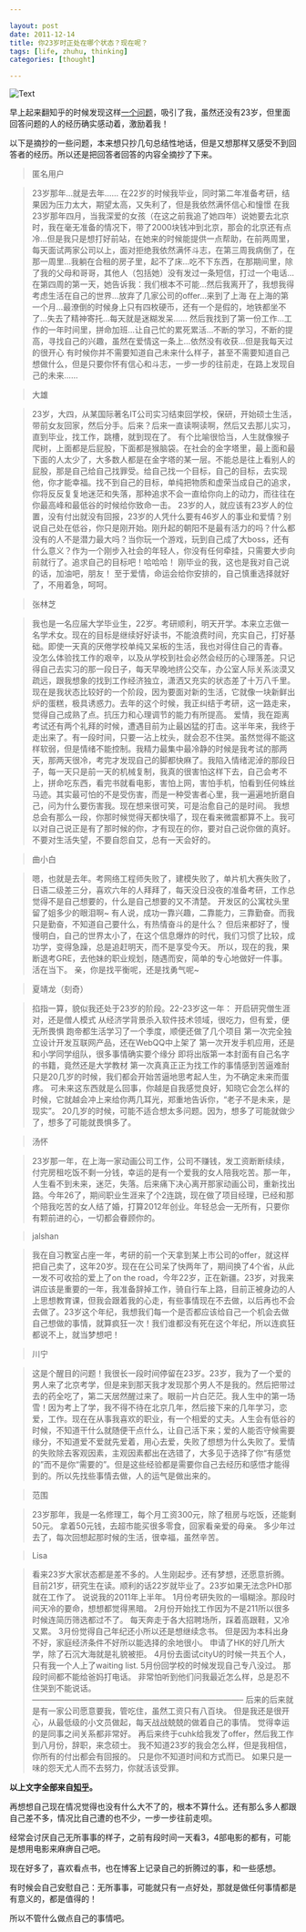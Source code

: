 ```yaml
---

layout: post
date: 2011-12-14
title: 你23岁时正处在哪个状态？现在呢？
tags: [life, zhuhu, thinking]
categories: [thought]

---
```


![Text](https://dl.dropboxusercontent.com/u/24683331/blog_img/2011-12-14-23-years-old/zain7.jpg)

早上起来翻知乎的时候发现这样[一个问题](http://www.zhihu.com/question/19832061)，吸引了我，虽然还没有23岁，但里面回答问题的人的经历确实感动着，激励着我！ 

以下是摘抄的一些问题，本来想只抄几句总结性地话，但是又想那样又感受不到回答者的经历。所以还是把回答者回答的内容全摘抄了下来。

> 匿名用户

> 23岁那年…就是去年……
在22岁的时候我毕业，同时第二年准备考研，结果因为压力太大，期望太高，又失利了，但是我依然满怀信心和憧憬
在我23岁那年四月，当我深爱的女孩（在这之前我追了她四年）说她要去北京时，我在毫无准备的情况下，带了2000块钱冲到北京，那会的北京还有点冷…但是我只是想打好前站，在她来的时候能提供一点帮助，在前两周里，每天面试两家公司以上，面对拒绝我依然满怀斗志，在第三周我病倒了，在那一周里…我躺在合租的房子里，起不了床…吃不下东西，在那期间里，除了我的父母和哥哥，其他人（包括她）没有发过一条短信，打过一个电话…在第四周的第一天，她告诉我：我们根本不可能…然后我离开了，我想我得考虑生活在自己的世界…放弃了几家公司的offer…来到了上海
在上海的第一个月…最潦倒的时候身上只有四枚硬币，还有一个是假的，地铁都坐不了…失去了精神寄托…每天就是迷糊发呆……
然后我找到了第一份工作…工作的一年时间里，拼命加班…让自己忙的累死累活…不断的学习，不断的提高，寻找自己的兴趣，虽然在爱情这一条上…依然没有收获…但是我每天过的很开心
有时候你并不需要知道自己未来什么样子，甚至不需要知道自己想做什么，但是只要你怀有信心和斗志，一步一步的往前走，在路上发现自己的未来……

<!-- more -->

> 大雄

> 23岁，大四，从某国际著名IT公司实习结束回学校，保研，开始硕士生活，带前女友回家，然后分手。后来？后来一直读啊读啊，然后又去那儿实习，直到毕业，找工作，跳槽，就到现在了。
有个比喻很恰当，人生就像猴子爬树，上面都是后屁股，下面都是猴脑袋。在社会的金字塔里，最上面和最下面的人太少了，大多数人都是在金字塔的某一层。不能总是往上看别人的屁股，那是自己给自己找罪受。给自己找一个目标，自己的目标，去实现他，你才能幸福。找不到自己的目标，单纯把物质和虚荣当成自己的追求，你将反反复复地迷茫和失落，那种追求不会一直给你向上的动力，而往往在你最高峰和最低谷的时候给你致命一击。
23岁的人，就应该有23岁人的位置，没有付出就没有回报，23岁的人凭什么要有46岁人的事业和爱情？别说自己处在低谷，你只是刚开始。刚升起的朝阳不是最有活力的吗？什么都没有的人不是潜力最大吗？当你玩一个游戏，玩到自己成了大boss，还有什么意义？作为一个刚步入社会的年轻人，你没有任何牵挂，只需要大步向前就行了。追求自己的目标吧！哈哈哈！
刚毕业的我，这也是我对自己说的话，加油吧，朋友！
至于爱情，命运会给你安排的，自己慎重选择就好了，不用着急，呵呵。

<!-- more -->

> 张林芝

> 我也是一名应届大学毕业生，22岁。考研顺利，明天开学。本来立志做一名学术女。现在的目标是继续好好读书，不能浪费时间，充实自己，打好基础。即使一天真的厌倦学校单纯又呆板的生活，我也对得住自己的青春。
没怎么体验找工作的艰辛，以及从学校到社会必然会经历的心理落差。只记得自己去实习的那一段日子，每天早晚地挤公交车，办公室人际关系淡漠又疏远，跟我想象的找到工作经济独立，潇洒又充实的状态差了十万八千里。
现在是我状态比较好的一个阶段，因为要面对新的生活，它就像一块新鲜出炉的蛋糕，极具诱惑力。去年的这个时候，我正纠结于考研，这一路走来，觉得自己成熟了点。抗压力和心理调节的能力有所提高。
爱情，我在距离考试还有两个礼拜的时候，遭遇目前为止最凶猛的打击。这半年来，我终于走出来了。有一段时间，只要一沾上枕头，就会忍不住哭。虽然觉得不能这样软弱，但是情绪不能控制。我精力最集中最冷静的时候是我考试的那两天，那两天很冷，考完才发现自己的脚都快麻了。我陷入情绪泥淖的那段日子，每一天只是前一天的机械复制，我真的很害怕这样下去，自己会考不上，拼命吃东西，看完书就看电影，害怕上网，害怕手机，怕看到任何蛛丝马迹。其实最可怕的不是受伤害，而是一种受害者心里，我一遍遍地折磨自己，问为什么要伤害我。现在想来很可笑，可是治愈自己的是时间。
我想总会有那么一段，你那时候觉得天都快塌了，现在看来微震都算不上。我可以对自己说正是有了那时候的你，才有现在的你，要对自己说你做的真好。
不要对生活失望，不要自怨自艾，总有一天会好的。

<!-- more -->

> 曲小白

> 嗯，也就是去年。考网络工程师失败了，建模失败了，单片机大赛失败了，日语二级差三分，喜欢六年的人拜拜了，每天没日没夜的准备考研，工作总觉得不是自己想要的，什么是自己想要的又不清楚。
开发区的公寓枕头里留了姐多少的眼泪啊~
有人说，成功一靠兴趣，二靠能力，三靠勤奋。而我只是勤奋，不知道自己要什么，有热情奋斗的是什么？
但后来都好了，慢慢明白，自己的世界太小了，在这个信息爆炸的时代，我们习惯了比较，成功学，变得急躁，总是追赶明天，而不是享受今天。
所以，现在的我，果断退考GRE，去他妹的职业规划，随遇而安，简单的专心地做好一件事。
活在当下。
亲，你是找平衡呢，还是找勇气呢~

<!-- more -->

> 夏靖龙（刻奇）

> 掐指一算，貌似我还处于23岁的阶段。22-23岁这一年：
开启研究僧生涯
对，还是僧人模式
从经济学背景杀入软件技术领域，很吃力，但有爱，便无所畏惧
跑帝都生活学习了一个季度，顺便还做了几个项目
第一次完全独立设计开发互联网产品，还在WebQQ中上架了
第一次开发手机应用，还是和小学同学组队，很多事情确实要个缘分
即将出版第一本封面有自己名字的书籍，竟然还是大学教材
第一次真真正正为找工作的事情感到苦逼难耐
只是20几岁的时候，我们都会开始苦逼地思考起人生，为不确定未来而蛋疼。
可未来这东西就是么回事，你越是自我感觉良好，知晓它会怎么样的时候，它就越会冲上来给你两几耳光，郑重地告诉你，“老子不是未来，是现实”。
20几岁的时候，可能不适合想太多问题。因为，想多了可能就做少了，想多了可能就畏惧多了。

<!-- more -->

> 汤怀

> 23岁那一年，在上海一家动画公司工作，公司不赚钱，发工资断断续续，付完房租吃饭不剩一分钱，幸运的是有一个爱我的女人陪我吃苦。那一年，人生看不到未来，迷茫，失落。后来痛下决心离开那家动画公司，重新找出路。今年26了，期间职业生涯来了个2连跳，现在做了项目经理，已经和那个陪我吃苦的女人结了婚，打算2012年创业。年轻总会一无所有，只要你有颗前进的心，一切都会眷顾你的。

<!-- more -->

> jalshan

> 我在自习教室占座一年，考研的前一个天拿到某上市公司的offer，就这样把自己卖了，这年20岁。现在在公司呆了快两年了，期间换了4个省，从此一发不可收拾的爱上了on the road，今年22岁，正在新疆。23岁，对我来讲应该是重要的一年，我准备辞掉工作，骑自行车上路，目前正被身边的人上思想教育课，但我会跟着我的心走，有些事情现在不去做，以后再也不会去做了。23岁这个年纪，我想我们每一个是否都应该给自己一个机会去做自己想做的事情，就算疯狂一次！我们谁都没有死在这个年纪，所以连疯狂都说不上，就当梦想吧！

<!-- more -->

> 川宁

> 这是个醒目的问题！我很长一段时间停留在23岁。23岁，我为了一个爱的男人来了北京考学，但是来到那天我才发现那个男人不是我的。然后把带过去的药全吃了，第二天居然醒过来了。眼前一片白茫茫。我人生中的第一场雪！因为考上了学，我不得不待在北京几年，然后接下来的几年学习，恋爱，工作。现在在从事我喜欢的职业，有一个相爱的丈夫。人生会有低谷的时候，不知道干什么就随便干点什么，让自己活下来；爱的人能否守候需要缘分，不知道爱不爱就先爱着，用心去爱，失败了想想为什么失败了。爱情的失败除去客观因素，主观因素都出在选错了，大多见于选择了你“有感觉的”而不是你“需要的”。但是这些经验都是需要你自己去经历和感悟才能得到的。所以先找些事情去做，人的运气是做出来的。

<!-- more -->

> 范围

> 23岁那年，我是一名修理工，每个月工资300元，除了租房与吃饭，还能剩50元。
拿着50元钱，去超市能买很多零食，回家看亲爱的母亲。
多少年过去了，每次回想起那时候的生活，很幸福，虽然辛苦。

<!-- more -->

> Lisa

> 看来23岁大家状态都是差不多的。人生刚起步。还有梦想，还愿意折腾。
目前21岁，研究生在读。顺利的话22岁就毕业了。23岁如果无法念PHD那就在工作了。
说说我的2011年上半年。
1月份考研失败的一塌糊涂。那段时间天冷的要命，想想都觉得黑暗。
2月份开始找工作因为不是211所以很多时候连简历筛选都过不了。
每天奔走于各大招聘场所，踩着高跟鞋，又冷又累。
3月份觉得自己年纪还小所以还是想继续念书。
但是因为本科出身不好，家庭经济条件不好所以能选择的余地很小。
申请了HK的好几所大学，除了石沉大海就是礼貌被拒。
4月份去面试cityU的时候一共五个人，只有我一个人上了waiting list.
5月份回学校的时候发现自己专八没过。
那段时间都不能给爸妈打电话。
非常怕听到他们问我最近怎么样，总是忍不住哭到不能说话。
——————————————————————————–
后来的后来就是有一家公司愿意要我，管吃住，虽然工资只有八百块。
但是我还是很开心，从最低级的小文员做起，每天战战兢兢的做着自己的事情。
觉得幸运的是同事之间关系都非常好。
再后来终于cuhk给我发了offer，然后我工作到八月份，辞职，来念硕士。
我不知道23岁的我会怎么样，但是我相信，你所有的付出都会有回报的。
只是你不知道时间和方式而已。
如果只是一味的怨天尤人而不去努力，你就活该受罪。

**以上文字全部来自[知乎](http://www.zhihu.com/)。** 

<!-- more -->

再想想自己现在情况觉得也没有什么大不了的，根本不算什么。还有那么多人都跟自己差不多，情况比自己遭的也不少，一步一步往前走呗。

经常会讨厌自己无所事事的样子，之前有段时间一天看3，4部电影的都有，可能是想用电影来麻痹自己吧。

现在好多了，喜欢看点书，也在博客上记录自己的折腾过的事，和一些感想。

有时候会自己安慰自己：无所事事，可能就只有一点好处，那就是做任何事情都是有意义的，都是值得的！

所以不管什么做点自己的事情吧。